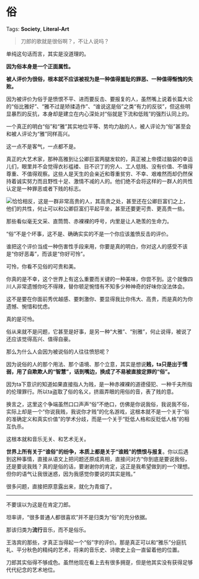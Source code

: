 # 俗

Tags: **Society**, **Literal-Art**

> 刀郎的歌就是很俗啊？，不让人说吗？



单纯这句话而言，其实是没道理的。

**因为俗本身是一个正面属性。**

**被人评价为很俗，根本就不应该被视为是一种值得羞耻的罪恶、一种值得惭愧的失败。**

因为被评价为俗于是愤恨不平、进而要反击、要报复的人，虽然嘴上说着长篇大论的“俗比雅好”、“雅不过是矫揉造作”、“谁说这是俗”之类“有力的反驳”，但这些明显暴烈的反抗，本身却是建立在内心深处对“俗就是下流和低贱”的强烈认同上的。

一个真正的明白“俗”和“雅”其实地位平等、势均力敌的人，被人评论为“俗”甚至会和被人评论为“雅”同样高兴。

这一点不是客气，一点都不是。

真正的大艺术家，那种高雅到让公卿巨富两腿发软的，真正被上帝摸过脑袋的幸运儿们，眼里并不会觉得衣衫褴褛、目不识丁的穷人、工人低贱、没有价值、不值得尊重、不值得观察。这些人是天生的会亲近和尊重贫穷、不幸、艰难然而却仍然保持着诚实努力而且野性十足、激情不减的人的。他们绝不会将这样的一群人的共性认定是一种罪恶或者下贱的标志。

![](https://pic1.zhimg.com/50/v2-6e61a30096d778d19b530fa101029401_720w.jpg?source=2c26e567)恰恰相反，这是一群非常高贵的人，其高贵之处，甚至还在公卿巨富们之上，他们的共性，何止可以和公卿巨富们平起平坐，甚至还要更可贵、更高贵一些。

那些看似毫无文采、直筒筒、赤裸裸的呼号，内里是让人艳羡的生命力。

“俗”不是个坏事，这不是、确确实实的不是一个你应该羞愤反击的评价。

谁把这个评价当成一种伤害性手段来用，你要是真的明白，你对这人的感受不该是“你好恶毒”，而该是“你好可怜”。

可怜，你看不见俗的可贵和美。

你真的是不幸，这个世界上有这么重要而关键的一种美味，你尝不到。这个就像四川人非常遗憾你吃不得辣，替你顿足惋惜有不知多少种神奇的好味你没法体会。

这不是要在你面前秀优越感、要刺激你、要显得我比你伟大、高贵，而是真的为你遗憾、惋惜和忧虑。

真的是可怜。

  


  


俗从来就不是问题，它甚至是好事，是另一种“大雅”、“别雅”，何止说得，被说了还应该觉得高兴、值得自豪。

那么为什么人会因为被说俗的人往往愤怒呢？

因为说俗的人的那个用法、那个语境、那个立意，其实是想说**贱，ta只是出于懦弱，用了自欺欺人的“智慧”，话到嘴边，换成了不易被直接定罪的“俗”。**

因为ta下意识的知道如果直接指人为贱，是一种赤裸裸的道德侵犯、一种千夫所指的伦理罪行。所以ta盗取了俗的名义，挤眉弄眼的用俗的音，表了贱的意。

换言之，这里这个争端虽然口口声声“俗”不绝口，仿佛是你说我俗，我说我不俗，实际上却是一个“你说我贱，我说你才贱”的化名游戏，这根本就不是一个关于“俗的准确定义和真实价值”的学术分歧，而是一个关于“贬低人格和反贬低人格”的相互仇杀。

这根本就和音乐无关、和艺术无关。

**世界上所有关于“谁俗”的纷争，本质上都是关于“谁贱”的愤恨与报复**。你以后遇到这种事情，直接从语文上把问题还原成真相，直接问对方“你到底是要说我俗，还是要说我贱？真的是俗的话，要谢谢你的肯定，这正是我希望做到的一个理想。但你的语气让我很迷惑，因为我感觉你要说的其实是贱。”

很多问题，直接把原意露出来，就化为青烟了。

  




---

不要误以为这是在肯定刀郎。

坦率讲，“很多普通人都很喜欢”并不是归类为“俗”的充分依据。

那该归类为**流行**音乐，而不是俗乐。

王洛宾的那些，才真正当得起一个“俗”字的评价。那是真正可以和“雅乐”分庭抗礼、平分秋色的精纯的艺术，将来的音乐史、诗歌史上会一直留着他的位置。

刀郎其实俗得不够成色。虽然他现在看上去有很多拥趸，但是他其实没有获得足够代代纪念的艺术地位。



